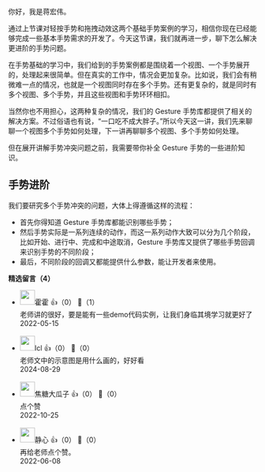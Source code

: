 你好，我是蒋宏伟。

通过上节课对轻按手势和拖拽动效这两个基础手势案例的学习，相信你现在已经能够完成一些基本手势需求的开发了。今天这节课，我们就再进一步，聊下怎么解决更进阶的手势问题。

在手势基础的学习中，我们给到的手势案例都是围绕着一个视图、一个手势展开的，处理起来很简单。但在真实的工作中，情况会更加复杂。比如说，我们会有稍微难一点的情况，也就是一个视图同时存在多个手势。还有更复杂的，就是同时有多个视图、多个手势，并且这些视图和手势环环相扣。

当然你也不用担心，这两种复杂的情况，我们的 Gesture 手势库都提供了相关的解决方案。不过俗语也有说，“一口吃不成大胖子。”所以今天这一讲，我们先来聊聊一个视图多个手势如何处理，下一讲再聊聊多个视图、多个手势如何处理。

但在展开讲解手势冲突问题之前，我需要带你补全 Gesture 手势的一些进阶知识。

## 手势进阶

我们要研究多个手势冲突的问题，大体上得遵循这样的流程：

- 首先你得知道 Gesture 手势库都能识别哪些手势；
- 然后手势实际是一系列连续的动作，而这一系列动作大致可以分为几个阶段，比如开始、进行中、完成和中途取消，Gesture 手势库又提供了哪些手势回调来识别手势的不同阶段；
- 最后，不同阶段的回调又都能提供什么参数，能让开发者来使用。
<div><strong>精选留言（4）</strong></div><ul>
<li><img src="https://static001.geekbang.org/account/avatar/00/17/89/ba/009ee13c.jpg" width="30px"><span>霍霍</span> 👍（0） 💬（1）<div>老师讲的很好，要是能有一些demo代码实例，让我们身临其境学习就更好了</div>2022-05-15</li><br/><li><img src="https://static001.geekbang.org/account/avatar/00/13/b9/27/b6d05c82.jpg" width="30px"><span>lcl</span> 👍（0） 💬（0）<div>老师文中的示意图是用什么画的，好好看</div>2024-08-29</li><br/><li><img src="http://thirdwx.qlogo.cn/mmopen/vi_32/Q0j4TwGTfTJxhkqxtWKQeYrYlVYphlicHXW5KmHAvibx6hmice4NTvmn60ZEfTpLp3480umVEquqPdMfwOnecj6Aw/132" width="30px"><span>焦糖大瓜子</span> 👍（0） 💬（0）<div>点个赞</div>2022-10-25</li><br/><li><img src="https://static001.geekbang.org/account/avatar/00/14/60/a1/45ffdca3.jpg" width="30px"><span>静心</span> 👍（0） 💬（0）<div>再给老师点个赞。</div>2022-06-08</li><br/>
</ul>